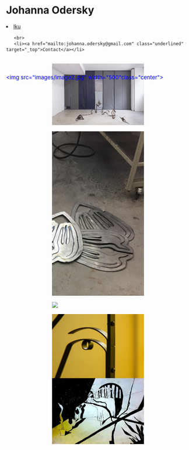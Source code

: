 <!DOCTYPE html>
<html lang="en">
<head>
    <title>Johanna Odersky</title>
    <link href="https://fonts.googleapis.com/css?family=EB+Garamond" rel="stylesheet">
    <style>
        
        body {
            background-color:rgb(231, 231, 231);
            
            font-family: 'EB Garamond', serif;
            padding-top: 60px;

           padding-left: 50px; 
            }
img { 
    padding-top: 15px;
}
        footer {
	     text-align: center;
	     font-size: small;
        }
       .center {
    display: block;
    margin-left: auto;
    margin-right: auto;
    width: 50%;
}

h1{
    font-style:initial;
font-size:17px;  
position:fixed;
padding-left: 35px; 
  }

   .underlined {
        text-decoration: underline;
        color:blue;
    }
p {
    padding-top: 30px;
    font-size: 15px;
    color: blue;
    position:fixed;

padding-left: 35px; 
 
}    
    </style>
    </head>
    

<body>

<div>

   <h1>Johanna Odersky</h1>
   <p style="color: blue"> 
       <li><a href="https://soundcloud.com/ikukojohanna" class="underlined">Iku</a></li>
        
       <br>
       <li><a href="mailto:johanna.odersky@gmail.com" class="underlined" target="_top">Contact</a></li>
     
   </p>

   <img src="images/image2.jpg" width="500"class="center">
</div>

   <br>
   <img src="images/image1.jpg" width="1000"class="center">
<br>
   <img src="images/image3.jpg" width="500" class="center">

   <br>

   <img src="images/image5.jpg" width="500" class="center">
   <br>
   <img src="images/image5b.jpg" width="500" class="center">
   
   <img src="images/image4.jpg" width="500" class="center">
</body>
</html>

